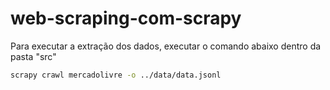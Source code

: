 # web-scraping-com-scrapy


Para executar a extração dos dados, executar o comando abaixo dentro da pasta "src"

```bash
scrapy crawl mercadolivre -o ../data/data.jsonl
```